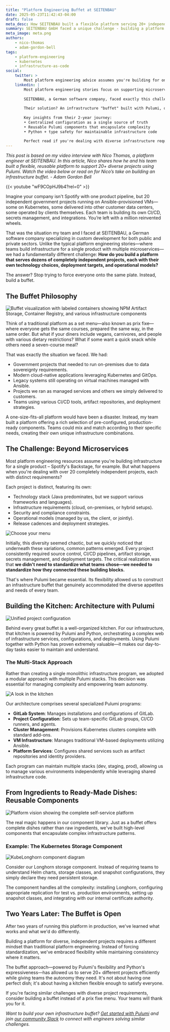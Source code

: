 ```yaml
---
title: "Platform Engineering Buffet at SEITENBAU"
date: 2025-05-23T11:42:43-04:00
draft: false
meta_desc: How SEITENBAU built a flexible platform serving 20+ independent projects with Pulumi's buffet approach, offering reusable components teams can mix and match.
summary: SEITENBAU GmbH faced a unique challenge - building a platform for 20+ independent projects, each with different tech stacks, deployment targets, and operational models. Instead of forcing standardization, they built an infrastructure buffet using Pulumi.
meta_image: meta.png
authors:
    - nico-thomas
    - adam-gordon-bell
tags:
    - platform-engineering
    - kubernetes
    - infrastructure-as-code
social:
    twitter: >
        Most platform engineering advice assumes you're building for one product. But what if you have 20+ independent projects with different tech stacks? SEITENBAU built an infrastructure "buffet" with Pulumi that lets teams pick what they need.
    linkedin: |
        Most platform engineering stories focus on supporting microservices for a single product—think Spotify or Netflix. But what happens when you need to support 20+ completely independent projects?
        
        SEITENBAU, a German software company, faced exactly this challenge. Government projects on-premises, cloud-native apps on Kubernetes, legacy VMs with Ansible—each with unique requirements.
        
        Their solution? An infrastructure "buffet" built with Pulumi, offering pre-configured components teams can mix and match. No forced standardization, just flexible building blocks that work together seamlessly.
        
        Key insights from their 2-year journey:
        • Centralized configuration as a single source of truth
        • Reusable Pulumi components that encapsulate complexity
        • Python + type safety for maintainable infrastructure code
        
        Perfect read if you're dealing with diverse infrastructure requirements: https://www.pulumi.com/blog/platform-engineering-buffet/
---
```

*This post is based on my video interview with Nico Thomas, a platform engineer at SEITENBAU. In this article, Nico shares how he and his team built a flexible, reusable platform to support 20+ diverse projects using Pulumi. Watch the video below or read on for Nico’s take on building an infrastructure buffet. - Adam Gordon Bell*

{{< youtube "wF9COpHJ9b4?rel=0" >}}

Imagine your company isn't Spotify with one product pipeline, but 20 independent government projects running on Ansible-provisioned VMs—some on Kubernetes, some delivered into other customer data centers, some operated by clients themselves. Each team is building its own CI/CD, secrets management, and integrations. You’re left with a million reinvented wheels.

That was the situation my team and I faced at SEITENBAU, a German software company specializing in custom development for both public and private sectors. Unlike the typical platform engineering stories—where teams build infrastructure for a single product with multiple microservices—we had a fundamentally different challenge: **How do you build a platform that serves dozens of completely independent projects, each with their own technology choices, deployment targets, and operational models?**

The answer? Stop trying to force everyone onto the same plate. Instead, build a buffet.

## The Buffet Philosophy

![Buffet visualization with labeled containers showing NPM Artifact Storage, Container Registry, and various infrastructure components](slide-02.png)

Think of a traditional platform as a set menu—also known as prix fixe—where everyone gets the same courses, prepared the same way, in the same order. But what if your diners include vegans, carnivores, and people with various dietary restrictions? What if some want a quick snack while others need a seven-course meal?

That was exactly the situation we faced. We had:

* Government projects that needed to run on-premises due to data sovereignty requirements.
* Modern cloud-native applications leveraging Kubernetes and GitOps.
* Legacy systems still operating on virtual machines managed with Ansible.
* Projects we ran as managed services and others we simply delivered to customers.
* Teams using various CI/CD tools, artifact repositories, and deployment strategies.

A one-size-fits-all platform would have been a disaster. Instead, my team built a platform offering a rich selection of pre-configured, production-ready components. Teams could mix and match according to their specific needs, creating their own unique infrastructure combinations.

## The Challenge: Beyond Microservices

Most platform engineering resources assume you're building infrastructure for a single product – Spotify's Backstage, for example. But what happens when you're dealing with over 20 completely independent projects, each with distinct requirements?

Each project is distinct, featuring its own:

* Technology stack (Java predominates, but we support various frameworks and languages).
* Infrastructure requirements (cloud, on-premises, or hybrid setups).
* Security and compliance constraints.
* Operational models (managed by us, the client, or jointly).
* Release cadences and deployment strategies.

![Choose your menu](slide-07.png)

Initially, this diversity seemed chaotic, but we quickly noticed that underneath these variations, common patterns emerged. Every project consistently required source control, CI/CD pipelines, artifact storage, secrets management, and deployment targets. The critical realization was that **we didn't need to standardize what teams chose—we needed to standardize how they connected these building blocks.**

That's where Pulumi became essential. Its flexibility allowed us to construct an infrastructure buffet that genuinely accommodated the diverse appetites and needs of every team.

## Building the Kitchen: Architecture with Pulumi

![Unified project configuration](slide-09.png)

Behind every great buffet is a well-organized kitchen. For our infrastructure, that kitchen is powered by Pulumi and Python, orchestrating a complex web of infrastructure services, configurations, and deployments. Using Pulumi together with Python has proven extremely valuable—it makes our day-to-day tasks easier to maintain and understand.

### The Multi-Stack Approach

Rather than creating a single monolithic infrastructure program, we adopted a modular approach with multiple Pulumi stacks. This decision was essential for managing complexity and empowering team autonomy.

![A look in the kitchen](slide-10.png)

Our architecture comprises several specialized Pulumi programs:

* **GitLab System**: Manages installations and configurations of GitLab.
* **Project Configuration**: Sets up team-specific GitLab groups, CI/CD runners, and agents.
* **Cluster Management**: Provisions Kubernetes clusters complete with standard add-ons.
* **VM Infrastructure**: Manages traditional VM-based deployments utilizing Ansible.
* **Platform Services**: Configures shared services such as artifact repositories and identity providers.

Each program can maintain multiple stacks (dev, staging, prod), allowing us to manage various environments independently while leveraging shared infrastructure code.

## From Ingredients to Ready-Made Dishes: Reusable Components

![Platform vision showing the complete self-service platform](slide-06.png)

The real magic happens in our component library. Just as a buffet offers complete dishes rather than raw ingredients, we've built high-level components that encapsulate complex infrastructure patterns.

### Example: The Kubernetes Storage Component

![KubeLonghorn component diagram](slide-15.png)

Consider our Longhorn storage component. Instead of requiring teams to understand Helm charts, storage classes, and snapshot configurations, they simply declare they need persistent storage.

The component handles all the complexity: installing Longhorn, configuring appropriate replication for test vs. production environments, setting up snapshot classes, and integrating with our internal certificate authority.

## Two Years Later: The Buffet is Open

After two years of running this platform in production, we've learned what works and what we'd do differently.

Building a platform for diverse, independent projects requires a different mindset than traditional platform engineering. Instead of forcing standardization, we've embraced flexibility while maintaining consistency where it matters.

The buffet approach—powered by Pulumi's flexibility and Python's expressiveness—has allowed us to serve 20+ different projects efficiently while giving teams the autonomy they need. It's not about having one perfect dish; it's about having a kitchen flexible enough to satisfy everyone.

If you're facing similar challenges with diverse project requirements, consider building a buffet instead of a prix fixe menu. Your teams will thank you for it.

*Want to build your own infrastructure buffet? [Get started with Pulumi](https://www.pulumi.com/docs/get-started/) and join [our community Slack](https://slack.pulumi.com/) to connect with engineers solving similar challenges.*
